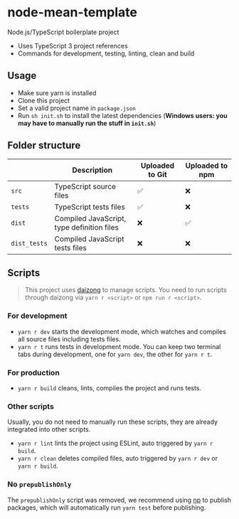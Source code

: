 # node-mean-template

Node.js/TypeScript boilerplate project

- Uses TypeScript 3 project references
- Commands for development, testing, linting, clean and build

## Usage

- Make sure yarn is installed
- Clone this project
- Set a valid project name in `package.json`
- Run `sh init.sh` to install the latest dependencies (**Windows users: you may have to manually run the stuff in `init.sh`**)

## Folder structure

|              | Description                                | Uploaded to Git | Uploaded to npm |
| ------------ | ------------------------------------------ | --------------- | --------------- |
| `src`        | TypeScript source files                    | ✅              | ❌              |
| `tests`      | TypeScript tests files                     | ✅              | ❌              |
| `dist`       | Compiled JavaScript, type definition files | ❌              | ✅              |
| `dist_tests` | Compiled JavaScript tests files            | ❌              | ❌              |

## Scripts

> This project uses [daizong](https://github.com/mgenware/daizong) to manage scripts. You need to run scripts through daizong via `yarn r <script>` or `npm run r <script>`.

### For development

- `yarn r dev` starts the development mode, which watches and compiles all source files including tests files.
- `yarn r t` runs tests in development mode. You can keep two terminal tabs during development, one for `yarn dev`, the other for `yarn r t`.

### For production

- `yarn r build` cleans, lints, compiles the project and runs tests.

### Other scripts

Usually, you do not need to manually run these scripts, they are already integrated into other scripts.

- `yarn r lint` lints the project using ESLint, auto triggered by `yarn r build`.
- `yarn r clean` deletes compiled files, auto triggered by `yarn r dev` or `yarn r build`.

### No `prepublishOnly`

The `prepublishOnly` script was removed, we recommend using [np](https://github.com/sindresorhus/np) to publish packages, which will automatically run `yarn test` before publishing.
